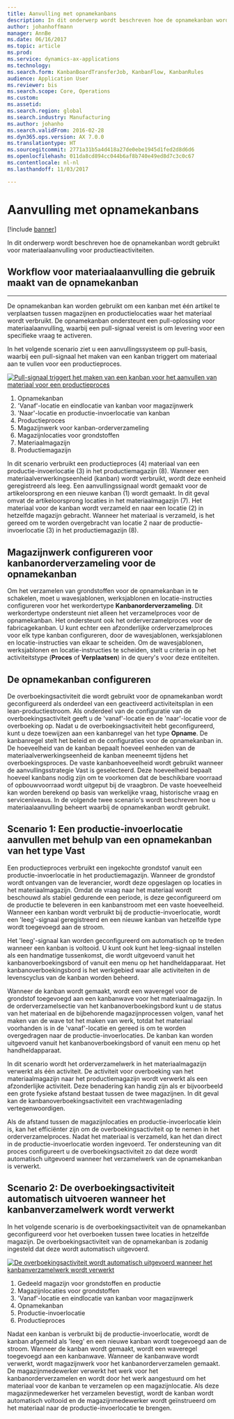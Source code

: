 ```yaml
---
title: Aanvulling met opnamekanbans
description: In dit onderwerp wordt beschreven hoe de opnamekanban wordt gebruikt voor materiaalaanvulling voor productieactiviteiten.
author: johanhoffmann
manager: AnnBe
ms.date: 06/16/2017
ms.topic: article
ms.prod: 
ms.service: dynamics-ax-applications
ms.technology: 
ms.search.form: KanbanBoardTransferJob, KanbanFlow, KanbanRules
audience: Application User
ms.reviewer: bis
ms.search.scope: Core, Operations
ms.custom: 
ms.assetid: 
ms.search.region: global
ms.search.industry: Manufacturing
ms.author: johanho
ms.search.validFrom: 2016-02-28
ms.dyn365.ops.version: AX 7.0.0
ms.translationtype: HT
ms.sourcegitcommit: 2771a31b5a4d418a27de0ebe1945d1fed2d8d6d6
ms.openlocfilehash: 011da8cd894cc044b6af8b740e49ed8d7c3c0c67
ms.contentlocale: nl-nl
ms.lasthandoff: 11/03/2017

---
```


# <a name="replenishment-with-withdrawal-kanbans"></a>Aanvulling met opnamekanbans

[!include [banner](../includes/banner.md)]

In dit onderwerp wordt beschreven hoe de opnamekanban wordt gebruikt voor materiaalaanvulling voor productieactiviteiten.

## <a name="workflow-for-material-replenishment-that-uses-the-withdrawal-kanban"></a>Workflow voor materiaalaanvulling die gebruik maakt van de opnamekanban
-------------------------------------------------------------------

De opnamekanban kan worden gebruikt om een kanban met één artikel te verplaatsen tussen magazijnen en productielocaties waar het materiaal wordt verbruikt. De opnamekanban ondersteunt een pull-oplossing voor materiaalaanvulling, waarbij een pull-signaal vereist is om levering voor een specifieke vraag te activeren. 

In het volgende scenario ziet u een aanvullingssysteem op pull-basis, waarbij een pull-signaal het maken van een kanban triggert om materiaal aan te vullen voor een productieproces. 

[![Pull-signaal triggert het maken van een kanban voor het aanvullen van materiaal voor een productieproces](./media/material-replenishment-with-withdrawal-kanban.png)](./media/material-replenishment-with-withdrawal-kanban.png)

1.  Opnamekanban
2.  'Vanaf'-locatie en eindlocatie van kanban voor magazijnwerk
3.  'Naar'-locatie en productie-invoerlocatie van kanban
4.  Productieproces
5.  Magazijnwerk voor kanban-orderverzameling
6.  Magazijnlocaties voor grondstoffen
7.  Materiaalmagazijn
8.  Productiemagazijn

In dit scenario verbruikt een productieproces (4) materiaal van een productie-invoerlocatie (3) in het productiemagazijn (8). Wanneer een materiaalverwerkingseenheid (kanban) wordt verbruikt, wordt deze eenheid geregistreerd als leeg. Een aanvullingssignaal wordt gemaakt voor de artikeloorsprong en een nieuwe kanban (1) wordt gemaakt. In dit geval omvat de artikeloorsprong locaties in het materiaalmagazijn (7). Het materiaal voor de kanban wordt verzameld en naar een locatie (2) in hetzelfde magazijn gebracht. Wanneer het materiaal is verzameld, is het gereed om te worden overgebracht van locatie 2 naar de productie-invoerlocatie (3) in het productiemagazijn (8).

## <a name="configure-warehouse-work-for-kanban-picking-for-the-withdrawal-kanban"></a>Magazijnwerk configureren voor kanbanorderverzameling voor de opnamekanban

Om het verzamelen van grondstoffen voor de opnamekanban in te schakelen, moet u wavesjablonen, werksjablonen en locatie-instructies configureren voor het werkordertype **Kanbanorderverzameling**. Dit werkordertype ondersteunt niet alleen het verzamelproces voor de opnamekanban. Het ondersteunt ook het orderverzamelproces voor de fabricagekanban. U kunt echter een afzonderlijke orderverzamelproces voor elk type kanban configureren, door de wavesjablonen, werksjablonen en locatie-instructies van elkaar te scheiden. Om de wavesjablonen, werksjablonen en locatie-instructies te scheiden, stelt u criteria in op het activiteitstype (**Proces** of **Verplaatsen**) in de query's voor deze entiteiten.

## <a name="configure-the-withdrawal-kanban"></a>De opnamekanban configureren

De overboekingsactiviteit die wordt gebruikt voor de opnamekanban wordt geconfigureerd als onderdeel van een geactiveerd activiteitsplan in een lean-productiestroom. Als onderdeel van de configuratie van de overboekingsactiviteit geeft u de 'vanaf'-locatie en de 'naar'-locatie voor de overboeking op. Nadat u de overboekingsactiviteit hebt geconfigureerd, kunt u deze toewijzen aan een kanbanregel van het type **Opname**. De kanbanregel stelt het beleid en de configuraties voor de opnamekanban in. De hoeveelheid van de kanban bepaalt hoeveel eenheden van de materiaalverwerkingseenheid de kanban meeneemt tijdens het overboekingsproces. De vaste kanbanhoeveelheid wordt gebruikt wanneer de aanvullingsstrategie Vast is geselecteerd. Deze hoeveelheid bepaalt hoeveel kanbans nodig zijn om te voorkomen dat de beschikbare voorraad of opbouwvoorraad wordt uitgeput bij de vraagbron. De vaste hoeveelheid kan worden berekend op basis van werkelijke vraag, historische vraag en serviceniveaus. In de volgende twee scenario's wordt beschreven hoe u materiaalaanvulling beheert waarbij de opnamekanban wordt gebruikt.

## <a name="scenario-1-replenish-a-production-input-location-by-using-a-fixed-withdrawal-kanban"></a>Scenario 1: Een productie-invoerlocatie aanvullen met behulp van een opnamekanban van het type Vast

Een productieproces verbruikt een ingekochte grondstof vanuit een productie-invoerlocatie in het productiemagazijn. Wanneer de grondstof wordt ontvangen van de leverancier, wordt deze opgeslagen op locaties in het materiaalmagazijn. Omdat de vraag naar het materiaal wordt beschouwd als stabiel gedurende een periode, is deze geconfigureerd om de productie te beleveren in een kanbanstroom met een vaste hoeveelheid. Wanneer een kanban wordt verbruikt bij de productie-invoerlocatie, wordt een 'leeg'-signaal geregistreerd en een nieuwe kanban van hetzelfde type wordt toegevoegd aan de stroom. 

Het 'leeg'-signaal kan worden geconfigureerd om automatisch op te treden wanneer een kanban is voltooid. U kunt ook kunt het leeg-signaal instellen als een handmatige tussenkomst, die wordt uitgevoerd vanuit het kanbanoverboekingsbord of vanuit een menu op het handheldapparaat. Het kanbanoverboekingsbord is het werkgebied waar alle activiteiten in de levenscyclus van de kanban worden beheerd. 

Wanneer de kanban wordt gemaakt, wordt een waveregel voor de grondstof toegevoegd aan een kanbanwave voor het materiaalmagazijn. In de orderverzamelsectie van het kanbanoverboekingsbord kunt u de status van het materiaal en de bijbehorende magazijnprocessen volgen, vanaf het maken van de wave tot het maken van werk, totdat het materiaal voorhanden is in de 'vanaf'-locatie en gereed is om te worden overgedragen naar de productie-invoerlocaties. De kanban kan worden uitgevoerd vanuit het kanbanoverboekingsbord of vanuit een menu op het handheldapparaat. 

In dit scenario wordt het orderverzamelwerk in het materiaalmagazijn verwerkt als één activiteit. De activiteit voor overboeking van het materiaalmagazijn naar het productiemagazijn wordt verwerkt als een afzonderlijke activiteit. Deze benadering kan handig zijn als er bijvoorbeeld een grote fysieke afstand bestaat tussen de twee magazijnen. In dit geval kan de kanbanoverboekingsactiviteit een vrachtwagenlading vertegenwoordigen. 

Als de afstand tussen de magazijnlocaties en productie-invoerlocatie klein is, kan het efficiënter zijn om de overboekingsactiviteit op te nemen in het orderverzamelproces. Nadat het materiaal is verzameld, kan het dan direct in de productie-invoerlocatie worden ingevoerd. Ter ondersteuning van dit proces configureert u de overboekingsactiviteit zo dat deze wordt automatisch uitgevoerd wanneer het verzamelwerk van de opnamekanban is verwerkt.

## <a name="scenario-2-automatically-complete-the-transfer-activity-when-kanban-picking-work-is-processed"></a>Scenario 2: De overboekingsactiviteit automatisch uitvoeren wanneer het kanbanverzamelwerk wordt verwerkt

In het volgende scenario is de overboekingsactiviteit van de opnamekanban geconfigureerd voor het overboeken tussen twee locaties in hetzelfde magazijn. De overboekingsactiviteit van de opnamekanban is zodanig ingesteld dat deze wordt automatisch uitgevoerd. 

[![De overboekingsactiviteit wordt automatisch uitgevoerd wanneer het kanbanverzamelwerk wordt verwerkt](./media/transfer-activities-when-processing-kanban-picking.png)](./media/transfer-activities-when-processing-kanban-picking.png)

1.  Gedeeld magazijn voor grondstoffen en productie
2.  Magazijnlocaties voor grondstoffen
3.  'Vanaf'-locatie en eindlocatie van kanban voor magazijnwerk
4.  Opnamekanban
5.  Productie-invoerlocatie
6.  Productieproces

Nadat een kanban is verbruikt bij de productie-invoerlocatie, wordt de kanban afgemeld als 'leeg' en een nieuwe kanban wordt toegevoegd aan de stroom. Wanneer de kanban wordt gemaakt, wordt een waveregel toegevoegd aan een kanbanwave. Wanneer de kanbanwave wordt verwerkt, wordt magazijnwerk voor het kanbanorderverzamelen gemaakt. De magazijnmedewerker verwerkt het werk voor het kanbanorderverzamelen en wordt door het werk aangestuurd om het materiaal voor de kanban te verzamelen op een magazijnlocatie. Als deze magazijnmedewerker het verzamelen bevestigt, wordt de kanban wordt automatisch voltooid en de magazijnmedewerker wordt geïnstrueerd om het materiaal naar de productie-invoerlocatie te brengen.


